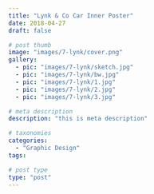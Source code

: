 ```yaml
---
title: "Lynk & Co Car Inner Poster"
date: 2018-04-27
draft: false

# post thumb
image: "images/7-lynk/cover.png"
gallery:
  - pic: "images/7-lynk/sketch.jpg"
  - pic: "images/7-lynk/bw.jpg"
  - pic: "images/7-lynk/1.jpg"
  - pic: "images/7-lynk/2.jpg"
  - pic: "images/7-lynk/3.jpg"

# meta description
description: "this is meta description"

# taxonomies
categories: 
  - "Graphic Design"
tags:

# post type
type: "post"
---
```


